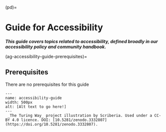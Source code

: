 (pd)=
# Guide for Accessibility

***This guide covers topics related to accessibility, defined broadly in our accessibility policy and community handbook.***

(ag-accessibility-guide-prerequisites)=
## Prerequisites

There are no prerequisites for this guide

```{figure} ../figures/accessibility-guide.*
---
name: accessibility-guide
width: 500px
alt: [Alt text to go here!] 
---
 _The Turing Way_ project illustration by Scriberia. Used under a CC-BY 4.0 licence. DOI: [10.5281/zenodo.3332807](https://doi.org/10.5281/zenodo.3332807).
```

